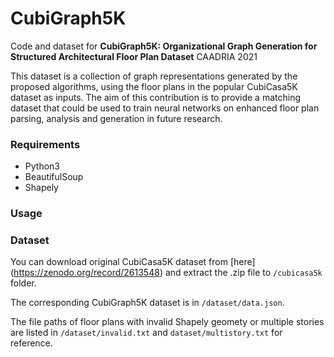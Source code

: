 # CubiGraph5K

Code and dataset for **CubiGraph5K: Organizational Graph Generation for Structured Architectural Floor Plan Dataset** CAADRIA 2021

This dataset is a collection of graph representations generated by the proposed algorithms, using the floor plans in the popular CubiCasa5K dataset as inputs. The aim of this contribution is to provide a matching dataset that could be used to train neural networks on enhanced floor plan parsing, analysis and generation in future research.

### Requirements

- Python3
- BeautifulSoup
- Shapely

### Usage

### Dataset

You can download original CubiCasa5K dataset from [here] (https://zenodo.org/record/2613548) and extract the .zip file to `/cubicasa5k` folder.

The corresponding CubiGraph5K dataset is in `/dataset/data.json`. 

The file paths of floor plans with invalid Shapely geomety or multiple stories are listed in `/dataset/invalid.txt` and `dataset/multistory.txt` for reference.



